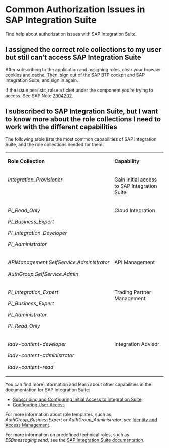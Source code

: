 <!-- loio3775ac24ff0f4fdd9b7c96f4b6c7a111 -->

# Common Authorization Issues in SAP Integration Suite

Find help about authorization issues with SAP Integration Suite.



<a name="loio3775ac24ff0f4fdd9b7c96f4b6c7a111__section_sgm_ngh_jgc"/>

## I assigned the correct role collections to my user but still can’t access SAP Integration Suite

After subscribing to the application and assigning roles, clear your browser cookies and cache. Then, sign out of the SAP BTP cockpit and SAP Integration Suite, and sign in again.

If the issue persists, raise a ticket under the component you’re trying to access. See SAP Note [2904202](https://me.sap.com/notes/2904202).



<a name="loio3775ac24ff0f4fdd9b7c96f4b6c7a111__section_vxf_4gh_jgc"/>

## I subscribed to SAP Integration Suite, but I want to know more about the role collections I need to work with the different capabilities

The following table lists the most common capabilities of SAP Integration Suite, and the role collections needed for them.


<table>
<tr>
<td valign="top">

**Role Collection** 

</td>
<td valign="top">

**Capability** 

</td>
</tr>
<tr>
<td valign="top">

*Integration\_Provisioner*

</td>
<td valign="top">

Gain initial access to SAP Integration Suite

</td>
</tr>
<tr>
<td valign="top">

*PI\_Read\_Only*

*PI\_Business\_Expert*

*PI\_Integration\_Developer*

*PI\_Administrator*

</td>
<td valign="top">

Cloud Integration

</td>
</tr>
<tr>
<td valign="top">

*APIManagement.SelfService.Administrator*

*AuthGroup.SelfService.Admin*

</td>
<td valign="top">

API Management

</td>
</tr>
<tr>
<td valign="top">

*PI\_Integration\_Expert*

*PI\_Business\_Expert*

*PI\_Administrator*

*PI\_Read\_Only*

</td>
<td valign="top">

Trading Partner Management

</td>
</tr>
<tr>
<td valign="top">

*iadv-content-developer*

*iadv-content-administrator*

*iadv-content-read*

</td>
<td valign="top">

Integration Advisor

</td>
</tr>
</table>

You can find more information and learn about other capabilities in the documentation for SAP Integration Suite:

-   [Subscribing and Configuring Initial Access to Integration Suite](https://help.sap.com/docs/integration-suite/sap-integration-suite/subscribing-to-integration-suite?)
-   [Configuring User Access](https://help.sap.com/docs/integration-suite/sap-integration-suite/configuring-user-access?)

For more information about role templates, such as *AuthGroup\_BusinessExpert* or *AuthGroup\_Administrator*, see [Identity and Access Management](https://help.sap.com/docs/integration-suite/sap-integration-suite/identity-and-access-management?version=CLOUD).

For more information on predefined technical roles, such as *ESBmessaging.send*, see the [SAP Integration Suite documentation](https://help.sap.com/docs/integration-suite/sap-integration-suite/what-is-sap-integration-suite).


